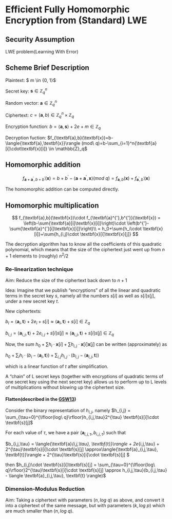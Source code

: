 # Efficient Fully Homomorphic Encryption from (Standard) LWE

## Security Assumption

LWE problem(Learning With Error)

## Scheme Brief Description

Plaintext:  $ m \in \{0, 1\}$

Secret key: $\textbf{s} \in \mathbb{Z}_q^n$

Random vector: $\textbf{a} \in \mathbb{Z}_q^n$

Ciphertext: $c =(\textbf{a},b) \in \mathbb{Z}_q^n \times \mathbb{Z}_q$

Encryption function: $b=\langle\textbf{a},\textbf{s}\rangle+2e+m \in \mathbb{Z}_q$

Decryption fuction: $f_{\textbf{a},b}(\textbf{x})=b-\langle{\textbf{a},\textbf{x}}\rangle (mod\ q)=b-\sum_{i=1}^n{\textbf{a}[i]\cdot\textbf{x}[i]} \in \mathbb{Z}_q$

## Homomorphic addition

$$
f_{\textbf{a}+\textbf{a}^{'},b+b^{'}}(\textbf{x})=b+b^{'}-\langle{\textbf{a}+\textbf{a}^{'},\textbf{x}}\rangle (mod\ q)=f_{\textbf{a},b}(\textbf{x})+f_{\textbf{a}^{'},b^{'}}(\textbf{x})
$$

The homomorphic addition can be computed directly.

## Homomorphic multiplication

$$
f_{\textbf{a},b}(\textbf{x})\cdot f_{\textbf{a}^{'},b^{'}}(\textbf{x}) = \left(b-\sum{\textbf{a}[i]\textbf{x}[i]}\right)\cdot \left(b^{'}-\sum{\textbf{a}^{'}[i]\textbf{x}[i]}\right)\\ = h_0+\sum{h_i\cdot \textbf{x}[i]}+\sum{h_{i,j}\cdot \textbf{x}[i]\textbf{x}[j]}
$$

The decryption algorithm has to know all the coefficients of this quadratic polynomial, which means that the size of the ciphertext just went up from $n+1$ elements to (roughly) $n^2/2$

### Re-linearization technique

Aim: Reduce the size of the ciphertext back down to $n+1$

Idea: Imagine that we publish “encryptions” of all the linear and quadratic terms in the secret key $s$, namely all the numbers $s[i]$ as well as $s[i]s[j]$, under a new secret key $t$.

New ciphertexts:

$b_{i}=\langle\textbf{a}_{i},\textbf{t}\rangle + 2e_{i} + s[i] \approx \langle\textbf{a}_{i},\textbf{t}\rangle + s[i] \in \mathbb{Z}_q$

$b_{i,j}=\langle\textbf{a}_{i,j},\textbf{t}\rangle + 2e_{i,j} + s[i]s[j] \approx \langle\textbf{a}_{i,j},\textbf{t}\rangle + s[i]s[j] \in \mathbb{Z}_q$

Now, the sum $h_0+\sum{h_i\cdot \textbf{x}[i]}+\sum{h_{i,j}\cdot \textbf{x}[i]\textbf{x}[j]}$ can be written (approximately) as 

$h_0+\sum_i{h_i\cdot (b_i - \langle{\textbf{a}_i},\textbf{t}\rangle)}+\sum_{i,j}{h_{i,j}\cdot (b_{i,j}-\langle{\textbf{a}_{i,j},\textbf{t}}\rangle)}$

which is a linear function of $t$ after simplification.

A “chain” of L secret keys (together with encryptions of quadratic terms of one secret key using the next secret key) allows us to perform up to L levels of multiplications without blowing up the ciphertext size.

#### Flatten(described in the [GSW13](GSW13.md))

Consider the binary representation of $h_{i,j}$, namely $h_{i,j} = \sum_{\tau=0}^{\lfloor{log\ q}\rfloor}h_{i,j,\tau}2^{\tau} \textbf{s}[i]\cdot \textbf{s}[j]$

For each value of $\tau$, we have a pair $(\textbf{a}_{i,j,\tau},b_{i,j,\tau})$ such that

$b_{i,j,\tau} = \langle{\textbf{a}_{i,j,\tau}, \textbf{t}}\rangle + 2e_{i,j,\tau} + 2^{\tau}\textbf{s}[i]\cdot \textbf{s}[j] \approx\langle{\textbf{a}_{i,j,\tau}, \textbf{t}}\rangle + 2^{\tau}\textbf{s}[i]\cdot \textbf{s}[j] $

then $h_{i,j}\cdot \textbf{s}[i]\textbf{s}[j] = \sum_{\tau=0}^{\lfloor{log\ q}\rfloor}2^{\tau}\textbf{s}[i]\cdot \textbf{s}[j] \approx h_{i,j,\tau}(b_{i,j,\tau} - \langle \textbf{a}_{i,j,\tau}, \textbf{t} \rangle)$

### Dimension-Modulus Reduction

Aim: Taking a ciphertext with parameters $(n,log\ q)$ as above, and convert it into a ciphertext of the same message, but with parameters $(k,log\ p)$ which are much smaller than $(n,log\ q)$.

